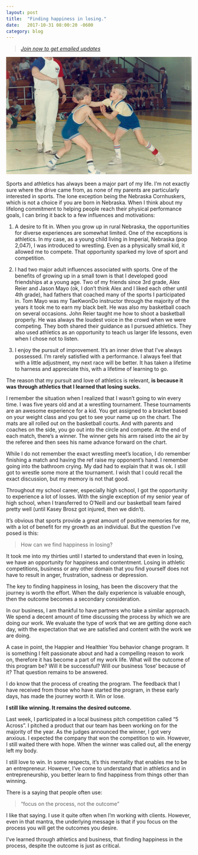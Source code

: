 ```yaml
---
layout: post
title:  "Finding happiness in losing."
date:   2017-10-31 08:00:20 -0600
category: blog
---
```


> *[Join now to get emailed updates](http://eepurl.com/c5qLKv)*

![Gary Wrestling](/img/gary-wrestling.jpg)

Sports and athletics has always been a major part of my life. I’m not exactly sure where the drive came from, as none of my parents are particularly interested in sports. The lone exception being the Nebraska Cornhuskers, which is not a choice if you are born in Nebraska. When I think about my lifelong commitment to helping people reach their physical performance goals, I can bring it back to a few influences and motivations:

1. A desire to fit in. When you grow up in rural Nebraska, the opportunities for diverse experiences are somewhat limited. One of the exceptions is athletics. In my case, as a young child living in Imperial, Nebraska (pop 2,047), I was introduced to wrestling. Even as a physically small kid, it allowed me to compete. That opportunity sparked my love of sport and competition.

2. I had two major adult influences associated with sports. One of the benefits of growing up in a small town is that I developed good friendships at a young age. Two of my friends since 3rd grade, Alex Reier and Jason Mayo (ok, I don’t think Alex and I liked each other until 4th grade), had fathers that coached many of the sports I participated in. Tom Mayo was my TaeKwonDo instructor through the majority of the years it took me to earn my black belt. He was also my basketball coach on several occasions. John Reier taught me how to shoot a basketball properly. He was always the loudest voice in the crowd when we were competing. They both shared their guidance as I pursued athletics. They also used athletics as an opportunity to teach us larger life lessons, even when I chose not to listen.

3. I enjoy the pursuit of improvement. It’s an inner drive that I’ve always possessed. I’m rarely satisfied with a performance. I always feel that with a little adjustment, my next race will be better. It has taken a lifetime to harness and appreciate this, with a lifetime of learning to go.

The reason that my pursuit and love of athletics is relevant, **is because it was through athletics that I learned that losing sucks.**

I remember the situation when I realized that I wasn’t going to win every time. I was five years old and at a wrestling tournament. These tournaments are an awesome experience for a kid. You get assigned to a bracket based on your weight class and you get to see your name up on the chart. The mats are all rolled out on the basketball courts. And with parents and coaches on the side, you go out into the circle and compete. At the end of each match, there’s a winner. The winner gets his arm raised into the air by the referee and then sees his name advance forward on the chart.

While I do not remember the exact wrestling meet’s location, I do remember finishing a match and having the ref raise my opponent’s hand. I remember going into the bathroom crying. My dad had to explain that it was ok. I still got to wrestle some more at the tournament. I wish that I could recall the exact discussion, but my memory is not that good.

Throughout my school career, especially high school, I got the opportunity to experience a lot of losses. With the single exception of my senior year of high school, when I transferred to O’Neill and our basketball team faired pretty well (until Kasey Brosz got injured, then we didn’t).

It’s obvious that sports provide a great amount of positive memories for me, with a lot of benefit for my growth as an individual. But the question I’ve posed is this:

> How can we find happiness in losing?

It took me into my thirties until I started to understand that even in losing, we have an opportunity for happiness and contentment. Losing in athletic competitions, business or any other domain that you find yourself does not have to result in anger, frustration, sadness or depression.

The key to finding happiness in losing, has been the discovery that the journey is worth the effort. When the daily experience is valuable enough, then the outcome becomes a secondary consideration.

In our business, I am thankful to have partners who take a similar approach. We spend a decent amount of time discussing the process by which we are doing our work. We evaluate the type of work that we are getting done each day, with the expectation that we are satisfied and content with the work we are doing.

A case in point, the Happier and Healthier You behavior change program. It is something I felt passionate about and had a compelling reason to work on, therefore it has become a part of my work life. What will the outcome of this program be? Will it be successful? Will our business ‘lose’ because of it? That question remains to be answered.

I do know that the process of creating the program. The feedback that I have received from those who have started the program, in these early days, has made the journey worth it. Win or lose.

**I still like winning. It remains the desired outcome.**

Last week, I participated in a local business pitch competition called “5 Across”. I pitched a product that our team has been working on for the majority of the year. As the judges announced the winner, I got very anxious. I expected the company that won the competition to win. However, I still waited there with hope. When the winner was called out, all the energy left my body.

I still love to win. In some respects, it’s this mentality that enables me to be an entrepreneur. However, I’ve come to understand that in athletics and in entrepreneurship, you better learn to find happiness from things other than winning.

There is a saying that people often use:

>“focus on the process, not the outcome”

I like that saying. I use it quite often when I’m working with clients. However, even in that mantra, the underlying message is that if you focus on the process you will get the outcomes you desire.

I’ve learned through athletics and business, that finding happiness in the process, despite the outcome is just as critical.
